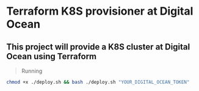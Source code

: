 # Terraform K8S provisioner at Digital Ocean

## This project will provide a K8S cluster at Digital Ocean using Terraform

> Running

```bash
chmod +x ./deploy.sh && bash ./deploy.sh "YOUR_DIGITAL_OCEAN_TOKEN"
```
